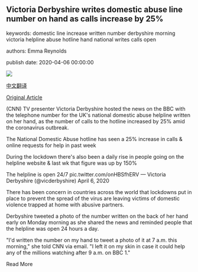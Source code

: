 ## Victoria Derbyshire writes domestic abuse line number on hand as calls increase by 25%

keywords: domestic line increase written number derbyshire morning victoria helpline abuse hotline hand national writes calls open

authors: Emma Reynolds

publish date: 2020-04-06 00:00:00

![](https://cdn.cnn.com/cnnnext/dam/assets/200406143849-victoria-derbyshire-domestic-abuse-helpline-grab-super-tease.jpg)

[中文翻译](Victoria%20Derbyshire%20writes%20domestic%20abuse%20line%20number%20on%20hand%20as%20calls%20increase%20by%2025%25_zh.md)

[Original Article](https://edition.cnn.com/2020/04/06/uk/victoria-derbyshire-domestic-abuse-hotline-gbr-intl-scli/index.html)

(CNN) TV presenter Victoria Derbyshire hosted the news on the BBC with the telephone number for the UK's national domestic abuse helpline written on her hand, as the number of calls to the hotline increased by 25% amid the coronavirus outbreak.

The National Domestic Abuse hotline has seen a 25% increase in calls & online requests for help in past week



During the lockdown there's also been a daily rise in people going on the helpline website & last wk that figure was up by 150%



The helpline is open 24/7 pic.twitter.com/onHBSfhERV — Victoria Derbyshire (@vicderbyshire) April 6, 2020

There has been concern in countries across the world that lockdowns put in place to prevent the spread of the virus are leaving victims of domestic violence trapped at home with abusive partners.

Derbyshire tweeted a photo of the number written on the back of her hand early on Monday morning as she shared the news and reminded people that the helpline was open 24 hours a day.

"I'd written the number on my hand to tweet a photo of it at 7 a.m. this morning," she told CNN via email. "I left it on my skin in case it could help any of the millions watching after 9 a.m. on BBC 1."

Read More